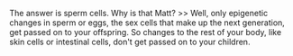 The answer is sperm cells. Why is that Matt?
&gt;&gt; Well, only epigenetic changes in sperm or eggs, the sex cells that make up the
next generation, get passed on to your offspring. So changes to the rest of
your body, like skin cells or intestinal cells, don't get passed on to your
children.
